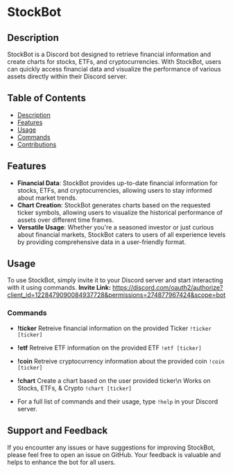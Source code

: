 # StockBot

## Description

StockBot is a Discord bot designed to retrieve financial information and create charts for stocks, ETFs, and cryptocurrencies.
With StockBot, users can quickly access financial data and visualize the performance of various assets directly within their Discord server.

## Table of Contents

- [Description](#description)
- [Features](#features)
- [Usage](#usage)
- [Commands](#commands)
- [Contributions](#contributions)

## Features

- **Financial Data**: StockBot provides up-to-date financial information for stocks, ETFs, and cryptocurrencies, allowing users to stay informed about market trends.
- **Chart Creation**: StockBot generates charts based on the requested ticker symbols, allowing users to visualize the historical performance of assets over different time frames.
- **Versatile Usage**: Whether you're a seasoned investor or just curious about financial markets, StockBot caters to users of all experience levels by providing comprehensive data in a user-friendly format.

## Usage

To use StockBot, simply invite it to your Discord server and start interacting with it using commands.
**Invite Link:** https://discord.com/oauth2/authorize?client_id=1228479090084937728&permissions=274877967424&scope=bot

### Commands

- **!ticker** Retreive financial information on the provided Ticker
  `!ticker [ticker]`
- **!etf** Retreive ETF information on the provided ETF
  `!etf [ticker]`
- **!coin** Retreive cryptocurrency information about the provided coin
  `!coin [ticker]`
- **!chart** Create a chart based on the user provided ticker\n Works on Stocks, ETFs, & Crypto
  `!chart [ticker]`

- For a full list of commands and their usage, type `!help` in your Discord server.

## Support and Feedback

If you encounter any issues or have suggestions for improving StockBot, please feel free to open an issue on GitHub. Your feedback is valuable and helps to enhance the bot for all users.
